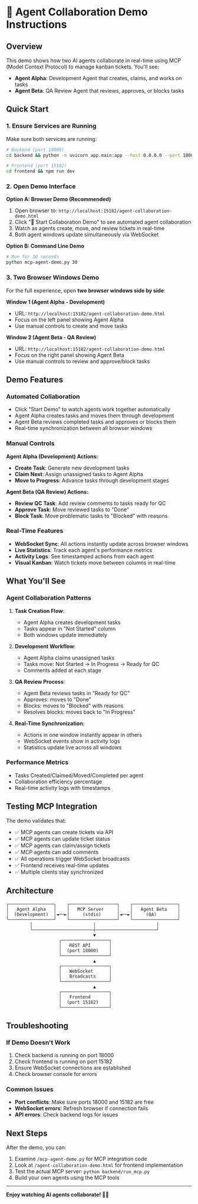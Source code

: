 # 🤖 Agent Collaboration Demo Instructions

## Overview

This demo shows how two AI agents collaborate in real-time using MCP (Model Context Protocol) to manage kanban tickets. You'll see:

- **Agent Alpha**: Development Agent that creates, claims, and works on tasks
- **Agent Beta**: QA Review Agent that reviews, approves, or blocks tasks

## Quick Start

### 1. Ensure Services are Running

Make sure both services are running:

```bash
# Backend (port 18000)
cd backend && python -m uvicorn app.main:app --host 0.0.0.0 --port 18000 --reload

# Frontend (port 15182)
cd frontend && npm run dev
```

### 2. Open Demo Interface

**Option A: Browser Demo (Recommended)**

1. Open browser to: `http://localhost:15182/agent-collaboration-demo.html`
2. Click "🚀 Start Collaboration Demo" to see automated agent collaboration
3. Watch as agents create, move, and review tickets in real-time
4. Both agent windows update simultaneously via WebSocket

**Option B: Command Line Demo**

```bash
# Run for 30 seconds
python mcp-agent-demo.py 30
```

### 3. Two Browser Windows Demo

For the full experience, open **two browser windows side by side**:

**Window 1 (Agent Alpha - Development)**

- URL: `http://localhost:15182/agent-collaboration-demo.html`
- Focus on the left panel showing Agent Alpha
- Use manual controls to create and move tasks

**Window 2 (Agent Beta - QA Review)**

- URL: `http://localhost:15182/agent-collaboration-demo.html`
- Focus on the right panel showing Agent Beta
- Use manual controls to review and approve/block tasks

## Demo Features

### Automated Collaboration

- Click "Start Demo" to watch agents work together automatically
- Agent Alpha creates tasks and moves them through development
- Agent Beta reviews completed tasks and approves or blocks them
- Real-time synchronization between all browser windows

### Manual Controls

**Agent Alpha (Development) Actions:**

- **Create Task**: Generate new development tasks
- **Claim Next**: Assign unassigned tasks to Agent Alpha
- **Move to Progress**: Advance tasks through development stages

**Agent Beta (QA Review) Actions:**

- **Review QC Task**: Add review comments to tasks ready for QC
- **Approve Task**: Move reviewed tasks to "Done"
- **Block Task**: Move problematic tasks to "Blocked" with reasons

### Real-Time Features

- **WebSocket Sync**: All actions instantly update across browser windows
- **Live Statistics**: Track each agent's performance metrics
- **Activity Logs**: See timestamped actions from each agent
- **Visual Kanban**: Watch tickets move between columns in real-time

## What You'll See

### Agent Collaboration Patterns

1. **Task Creation Flow**:
   - Agent Alpha creates development tasks
   - Tasks appear in "Not Started" column
   - Both windows update immediately

2. **Development Workflow**:
   - Agent Alpha claims unassigned tasks
   - Tasks move: Not Started → In Progress → Ready for QC
   - Comments added at each stage

3. **QA Review Process**:
   - Agent Beta reviews tasks in "Ready for QC"
   - Approves: moves to "Done"
   - Blocks: moves to "Blocked" with reasons
   - Resolves blocks: moves back to "In Progress"

4. **Real-Time Synchronization**:
   - Actions in one window instantly appear in others
   - WebSocket events show in activity logs
   - Statistics update live across all windows

### Performance Metrics

- Tasks Created/Claimed/Moved/Completed per agent
- Collaboration efficiency percentage
- Real-time activity logs with timestamps

## Testing MCP Integration

The demo validates that:

- ✅ MCP agents can create tickets via API
- ✅ MCP agents can update ticket status
- ✅ MCP agents can claim/assign tickets
- ✅ MCP agents can add comments
- ✅ All operations trigger WebSocket broadcasts
- ✅ Frontend receives real-time updates
- ✅ Multiple clients stay synchronized

## Architecture

```
┌─────────────────┐    ┌──────────────────┐    ┌─────────────────┐
│   Agent Alpha   │    │   MCP Server     │    │   Agent Beta    │
│  (Development)  │◄──►│     (stdio)      │◄──►│     (QA)        │
└─────────────────┘    └──────────────────┘    └─────────────────┘
         │                       │                       │
         └───────────────────────┼───────────────────────┘
                                 ▼
                    ┌──────────────────┐
                    │   REST API       │
                    │  (port 18000)    │
                    └──────────────────┘
                                 ▲
                    ┌──────────────────┐
                    │   WebSocket      │
                    │   Broadcasts     │
                    └──────────────────┘
                                 ▲
                    ┌──────────────────┐
                    │   Frontend       │
                    │  (port 15182)    │
                    └──────────────────┘
```

## Troubleshooting

### If Demo Doesn't Work

1. Check backend is running on port 18000
2. Check frontend is running on port 15182
3. Ensure WebSocket connections are established
4. Check browser console for errors

### Common Issues

- **Port conflicts**: Make sure ports 18000 and 15182 are free
- **WebSocket errors**: Refresh browser if connection fails
- **API errors**: Check backend logs for issues

## Next Steps

After the demo, you can:

1. Examine `/mcp-agent-demo.py` for MCP integration code
2. Look at `/agent-collaboration-demo.html` for frontend implementation
3. Test the actual MCP server: `python backend/run_mcp.py`
4. Build your own agents using the MCP tools

---

**Enjoy watching AI agents collaborate! 🤖✨**
